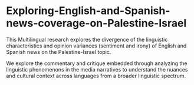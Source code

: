 # Exploring-English-and-Spanish-news-coverage-on-Palestine-Israel
 
This Multilingual research explores the divergence of the linguistic characteristics and opinion variances (sentiment and irony) of English and Spanish news on the Palestine-Israel topic. 

We explore the commentary and critique embedded through analyzing the linguistic phenomenons in the media narratives to understand the nuances and cultural context across languages from a broader linguistic spectrum.
